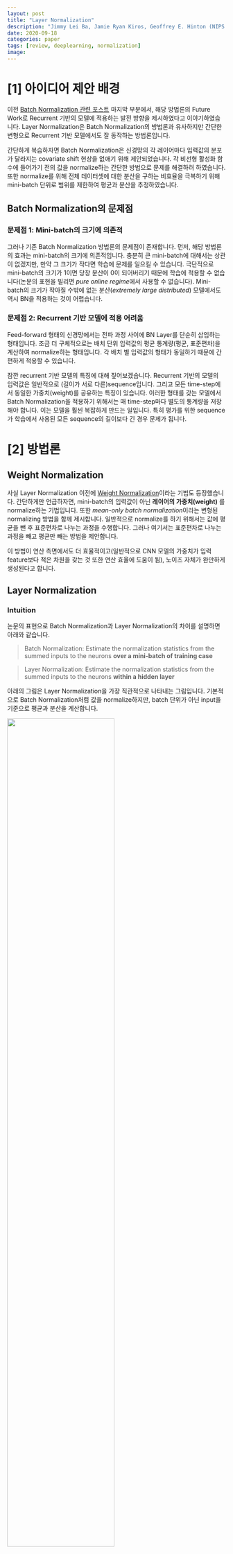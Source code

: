```yaml
---
layout: post
title: "Layer Normalization"
description: "Jimmy Lei Ba, Jamie Ryan Kiros, Geoffrey E. Hinton (NIPS 2016)"
date: 2020-09-18
categories: paper
tags: [review, deeplearning, normalization]
image: 
---
```



# [1] 아이디어 제안 배경
이전 [Batch Normalization 관련 포스트](https://youngerous.github.io/paper/2020/09/03/batchnorm/) 마지막 부분에서, 해당 방법론의 Future Work로 Recurrent 기반의 모델에 적용하는 발전 방향을 제시하였다고 이야기하였습니다. Layer Normalization은 Batch Normalization의 방법론과 유사하지만 간단한 변형으로 Recurrent 기반 모델에서도 잘 동작하는 방법론입니다.


간단하게 복습하자면 Batch Normalization은 신경망의 각 레이어마다 입력값의 분포가 달라지는 covariate shift 현상을 없애기 위해 제안되었습니다. 각 비선형 활성화 함수에 들어가기 전의 값을 normalize하는 간단한 방법으로 문제를 해결하려 하였습니다. 또한 normalize를 위해 전체 데이터셋에 대한 분산을 구하는 비효율을 극복하기 위해 mini-batch 단위로 범위를 제한하여 평균과 분산을 추정하였습니다.


## Batch Normalization의 문제점

### 문제점 1: Mini-batch의 크기에 의존적
그러나 기존 Batch Normalization 방법론의 문제점이 존재합니다. 먼저, 해당 방법론의 효과는 mini-batch의 크기에 의존적입니다. 충분히 큰 mini-batch에 대해서는 상관이 없겠지만, 만약 그 크기가 작다면 학습에 문제를 일으킬 수 있습니다. 극단적으로 mini-batch의 크기가 1이면 당장 분산이 0이 되어버리기 때문에 학습에 적용할 수 없습니다(논문의 표현을 빌리면 *pure online regime*에서 사용할 수 없습니다). Mini-batch의 크기가 작아질 수밖에 없는 분산(*extremely large distributed*) 모델에서도 역시 BN을 적용하는 것이 어렵습니다.


### 문제점 2: Recurrent 기반 모델에 적용 어려움

Feed-forward 형태의 신경망에서는 전파 과정 사이에 BN Layer를 단순히 삽입하는 형태입니다. 조금 더 구체적으로는 배치 단위 입력값의 평균 통계량(평균, 표준편차)을 계산하여 normalize하는 형태입니다. 각 배치 별 입력값의 형태가 동일하기 때문에 간편하게 적용할 수 있습니다.


잠깐 recurrent 기반 모델의 특징에 대해 짚어보겠습니다. Recurrent 기반의 모델의 입력값은 일반적으로 (길이가 서로 다른)sequence입니다. 그리고 모든 time-step에서 동일한 가중치(weight)를 공유하는 특징이 있습니다. 이러한 형태를 갖는 모델에서 Batch Normalization을 적용하기 위해서는 매 time-step마다 별도의 통계량을 저장해야 합니다. 이는 모델을 훨씬 복잡하게 만드는 일입니다. 특히 평가를 위한 sequence가 학습에서 사용된 모든 sequence의 길이보다 긴 경우 문제가 됩니다.


# [2] 방법론

## Weight Normalization

사실 Layer Normalization 이전에 [Weight Normalization](https://arxiv.org/abs/1602.07868)이라는 기법도 등장했습니다. 간단하게만 언급하자면, mini-batch의 입력값이 아닌 **레이어의 가중치(weight)** 를 normalize하는 기법입니다. 또한 *mean-only batch normalization*이라는 변형된 normalizing 방법을 함께 제시합니다. 일반적으로 normalize를 하기 위해서는 값에 평균을 뺀 후 표준편차로 나누는 과정을 수행합니다. 그러나 여기서는 표준편차로 나누는 과정을 빼고 평균만 빼는 방법을 제안합니다. 


이 방법이 연산 측면에서도 더 효율적이고(일반적으로 CNN 모델의 가중치가 입력 feature보다 적은 차원을 갖는 것 또한 연산 효율에 도움이 됨), 노이즈 자체가 완만하게 생성된다고 합니다.


## Layer Normalization

### Intuition
논문의 표현으로 Batch Normalization과 Layer Normalization의 차이를 설명하면 아래와 같습니다.

> Batch Normalization: Estimate the normalization statistics from the summed inputs to the neurons **over a mini-batch of training case** 


> Layer Normalization: Estimate the normalization statistics from the summed inputs to the neurons **within a hidden layer**


아래의 그림은 Layer Normalization을 가장 직관적으로 나타내는 그림입니다. 기본적으로 Batch Normalization처럼 값을 normalize하지만, batch 단위가 아닌 input을 기준으로 평균과 분산을 계산합니다.


<img src="https://i1.wp.com/mlexplained.com/wp-content/uploads/2018/01/%E3%82%B9%E3%82%AF%E3%83%AA%E3%83%BC%E3%83%B3%E3%82%B7%E3%83%A7%E3%83%83%E3%83%88-2018-01-11-11.48.12.png?resize=1024%2C598" width="70%">


두 방법론의 차이를 수식으로 비교해보겠습니다. 먼저 Batch Normalization에서 평균과 분산은 다음과 같이 계산합니다. Batch size가 $n$인 입력값에 대해 첫 번째($j=1$) 값끼리, 두 번째($j=2$) 값끼리 계산하는 방식으로 수행됩니다. 위의 그림에서 $n$은 3, $j$의 최댓값은 6이 되겠습니다.


$$ \mu_j = {1\over n}\sum_{i=1}^n x_{ij}\, , \; \;\; \sigma_j^2= {1\over n}\sum_{i=1}^n (x_{ij}-\mu_j)^2$$


반면 Layer Normalization의 계산 수식은 다음과 같습니다. 하나의 sample $i$의 모든 hidden unit($m$개)에 대한 평균과 분산을 계산하는 방식입니다. 위의 예시에서 $m$은 6, $i$의 최댓값은 3이 되겠습니다.


$$ \mu_i = {1\over m}\sum_{j=1}^m x_{ij}\, , \; \;\; \sigma_i^2= {1\over m}\sum_{j=1}^m (x_{ij}-\mu_i)^2$$

### 특징
위와 같은 방법, 즉 mini-batch 단위가 아닌 각 sample의 hidden unit 단위로 normalization을 수행하는 것은 아래와 같은 특징을 갖습니다.

1. 데이터마다 각각 다른 normalization term($\mu$, $\sigma$)을 갖습니다.
2. Mini-batch의 크기에 영향을 받지 않습니다(batch size가 1인 경우에도 동작합니다).
3. 서로 다른 길이를 갖는 sequence가 batch 단위의 입력으로 들어오는 경우에도 적용할 수 있습니다(1번의 특징 때문입니다).


일반적인 RNN 모델에서는 많은 time-step을 거칠 때 gradient가 explode 또는 vanish하는 현상이 발생합니다. 그러나 Layer Normalization이 적용된다면 레이어에 입력으로 들어오는 값의 scale에 영향을 받지 않기 때문에 더 안정적인 결과를 보인다고 합니다.

### Invariance Properties

본 논문에서는 Batch Normalization, Weight Normalization, 그리고 제안하는 방법론인 Layer Normalization이 갖는 invariance 특성을 비교합니다. 이를 표로 나타내면 아래와 같습니다.


<img src="/assets/figures/ln_table.PNG" width="70%">


### 참고: Layer Normalization의 효과에 대한 증명
본 논문에서는 기하학적인 관점에서 학습이 어떻게 일어나고, Normalization을 하게 되면 gradient가 어떤 과정으로 안정화되는지 심도있게 다루었습니다. 구체적으로는 Normalization Scalar $\sigma$가 **implicitly하게 learning rate를 감소시키고 학습을 안정적으로 진행시키는지**를 증명하였습니다. 덕분에 따라가는 데 정말 많은 시간이 들었지만, 포스팅에서는 최대한 간결하고 직관적으로 전달해보도록 하겠습니다. 필요하신 분만 참고하시면 좋을 것 같습니다.


**1) Riemannian Metric** <br>
먼저 파라미터 공간을 기하학적인 관점으로 살펴보겠습니다. 일반적으로 학습 가능한 파라미터로 구성된 통계적 모델은 Smooth Manifold(미적분학을 전개할 수 있는 구조가 주어진 manifold; Differentiable Manifold)를 생성합니다. 그리고 모델의 출력값이 확률분포를 갖는다면, manifold 위에 있는 두 지점의 분리 정도를 측정하는 대표적인 방법은 KL Divergence가 있습니다.


KL Divergence Metric 가정 하에 파라미터 공간은 Riemannian Manifold로 정의할 수 있습니다. Riemannian Manifold를 한 마디로 표현하자면 두 점 사이의 거리를 측정할 수 있는 Smooth Manifold라 할 수 있습니다. 우리는 gradient가 안정화되는 과정을 보고 싶기 때문에 이 Riemannian Manifold의 곡률(curvature)을 알아야 합니다.


Riemannian Manifold의 곡률은 Riemannian Metric을 통해 확인할 수 있습니다. $ds^2$의 이차형식으로 표현가능한 Riemannian Metric은 파라미터 공간의 한 지점의 tangent space에서의 매우 작은 거리($\delta$)입니다. 한 지점에서 tangent space를 구성하는 축인 법선 벡터, 접선 벡터, binomial 벡터 정보를 알게 되면 공간이 어떤 식으로 기울어져 있는지를 확인할 수 있습니다. 정리하자면 Riemannian Metric을 통해서 Riemannian Manifold의 기울어진 정도(곡률)를 확인할 수 있다는 뜻입니다.


그런데 KL Divergence 형태의 Riemannian Metric은 Fisher Information Matrix의 2차 테일러 전개에 의해 잘 근사할 수 있다는 것이 선행연구를 통해 증명되었다고 합니다. Fisher Information Matrix는 어떤 확률변수의 관측값으로부터 파라미터에 대해 유추할 수 있는 정보의 양을 의미합니다. 이는 식으로 나타내면 log likelihood의 미분값을 두 번 곱한 값의 기댓값이고, [참고한 글](https://www.facebook.com/buckeyestatfisher/posts/342873913320663)에서 언급한 직관적인 의미는 아래와 같습니다. 아래의 항목은 모두 같은 의미를 지니고, 반대의 경우에 대해서는 뒤집어서 생각하시면 됩니다.

   - Fisher Information이 (양의 방향으로) 매우 크다.
   - log likelihood의 이계도함수 값이 (음의 방향으로) 매우 작다.
   - log likelihood가 봉우리 근처에서 매우 급격하게 변화한다.
   - log likelihood의 봉우리가 매우 뾰족하다.
   - 봉우리를 정확하게 찾기가 매우 쉬워진다.
   - 파라미터에 대한 정확한 정보를 얻을 수 있다.


Fisher Information Matrix를 이용하여 Riemannian Metric을 근사한 식은 아래와 같습니다. $\delta$는 파라미터에 주어지는 아주 작은 변화량입니다.

<img src="/assets/figures/ln_kl.PNG" width="70%">


**2) The geometry of normalized generalized linear model** <br>
앞서 확인한 파라미터 공간의 기하학적인 관점을 유지한 채, Generalized Linear Model(GLM)에서 Normalization이 어떻게 작용하는 지 알아보겠습니다. GLM은 종속변수가 정규분포, 이항분포, 포아송분포 등 다양한 분포를 가질 수 있습니다. 


Multi-dimensional GLM 모델의 각 파라미터에 대한 Fisher Information Matrix는 아래와 같이 나타냅니다. $\otimes$는 일반화된 outer product 형태인 [Kronecker product](https://en.wikipedia.org/wiki/Kronecker_product)을 의미합니다. 

<img src="/assets/figures/ln_fisher.PNG" width="70%">


Kronecker product의 결과값은 block matrix의 형태를 따르는데요, 여기에 Normalization을 적용하면 아래와 같이 표현할 수 있습니다. 즉 $\bar{F}$는 각 파라미터에 대해 유추할 수 있는 정보의 양인 것입니다.

<img src="/assets/figures/ln_kronecker.PNG" width="70%">


위 그림을 직관적으로 해석하자면 다음과 같습니다. Normalization이 적용된 상황에서 가중치 벡터 $w_i$를 스케일링하면 모델의 출력값은 그대로입니다. 그러나 Normalization term($\sigma$)에 의해 Fisher Information Matrix으로 표현되는 $w_i$ 방향에서의 곡률은 그에 반비례하게 줄어들게 됩니다. 파라미터를 업데이트하는 방법은 같지만 Normalization이 적용되었을 때 learning rate를 더 효과적으로 컨트롤할 수 있게 되었다고도 볼 수 있습니다.


또한 일반적인 GLM 모델에서 $g$로 표현되는 Gain 파라미터가 입력값의 norm에 영향을 받는 반면, Normalization이 적용된 후에는 prediction error에만 영향을 받는 것을 확인할 수 있습니다. 이는 입력값의 scaling에 더 강건하다(robust)는 것을 의미합니다.



# [3] 실험
실험은 아래의 여섯 가지 task에 대해 진행되었습니다. Recurrent 기반의 task에 대해 조금 더 초점을 맞추었다고 합니다.

1. Image-Sentence Ranking
2. Question-Answering
3. Contextual Language Modeling
4. Generative Modeling
5. Handwriting Sequence Generation
6. MNIST Classification


LSTM 모델을 예로 들어 LN을 적용한 식을 어떻게 표현하는 지만 알아보겠습니다. 일반적인 LSTM을 식으로 나타내면 아래와 같습니다.

<img src="/assets/figures/ln_lstm1.PNG" width="70%">

그리고 LN을 적용하면 아래와 같이 나타낼 수 있습니다. $\alpha$와 $\beta$는 각각 additive/multiplicative 파라미터입니다.

<img src="/assets/figures/ln_lstm2.PNG" width="70%">


각 실험에 대한 내용은 논문에 잘 나와 있기 때문에 위의 방법론이 실제로 잘 적용되는지에 대한 결과 그림 몇 장을 첨부하는 것으로 대신하겠습니다. 


<img src="/assets/figures/ln_exp1.PNG" width="70%">


<img src="/assets/figures/ln_exp2.PNG" width="70%">


다만 Convolutional Networks에서는 LN을 적용하는 것이 속도 측면에서는 이점이 되지만, 성능 자체는 BN이 더 좋다고 언급합니다. Fully-connected layer의 은닉 노드는 출력값을 만드는 데 기여하는 정도가 각각 비슷하기 때문에 입력값(summed inputs)을 scaling하거나 centering하는 것이 효과가 있지만, CNN에서는 그렇지 않습니다. 이미지의 가장자리 부분을 receptive field로 하는 은닉 노드는 거의 활성화되지 않아 다른 부분의 은닉 노드와는 매우 다른 통계량을 갖습니다. 즉 feature 단위로 normalization을 할 경우 이미지의 가장자리 부분과 핵심적인 부분의 명확한 정보 차이가 줄어들어 성능이 낮게 나온다고 보아도 될 것 같습니다. 논문에서는 이 한계를 해결하는 것을 future work로 제시합니다.


# [4] 마치며
형태로만 보면 정말 간단한 변형임에도 불구하고 논문의 흐름을 이해하기가 어려웠습니다. 덕분에 기하학 관련 공부를 많이 할 수 있었습니다. 아직 갈 길이 먼 것 같지만 관념적으로만 생각했던 파라미터 공간을 자세하게 살펴본 것이 저에게는 매우 좋은 경험이었습니다. 



# [5] 참고자료
- [[Paper] Layer Normalization](https://arxiv.org/abs/1607.06450)
- [[Post] An Overview of Normalization Methods in Deep Learning](http://mlexplained.com/2018/11/30/an-overview-of-normalization-methods-in-deep-learning/)
- [[Post] An Intuitive Explanation of Why Batch Normalization Really Works](http://mlexplained.com/2018/01/10/an-intuitive-explanation-of-why-batch-normalization-really-works-normalization-in-deep-learning-part-1/)
- [[Post] Weight Normalization and Layer Normalization Explained](http://mlexplained.com/2018/01/13/weight-normalization-and-layer-normalization-explained-normalization-in-deep-learning-part-2/)
- [[Post] Fisher Information Matrix](https://wiseodd.github.io/techblog/2018/03/11/fisher-information/)